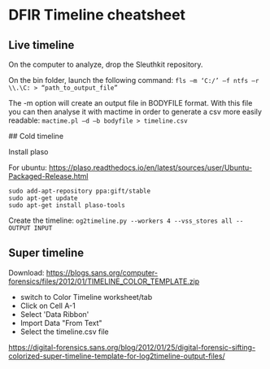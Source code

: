 # DFIR Timeline cheatsheet

## Live timeline

On the computer to analyze, drop the Sleuthkit repository.

On the bin folder, launch the following command: `fls –m ‘C:/’ –f ntfs –r \\.\C: > “path_to_output_file”`

The -m option will create an output file in BODYFILE format. With this file you can then analyse it with mactime in order to generate a csv more easily readable: `mactime.pl –d –b bodyfile > timeline.csv`

## Cold timeline

Install plaso

For ubuntu: https://plaso.readthedocs.io/en/latest/sources/user/Ubuntu-Packaged-Release.html

```
sudo add-apt-repository ppa:gift/stable
sudo apt-get update
sudo apt-get install plaso-tools
```

Create the timeline: `og2timeline.py --workers 4 --vss_stores all --OUTPUT INPUT`

## Super timeline

Download: https://blogs.sans.org/computer-forensics/files/2012/01/TIMELINE_COLOR_TEMPLATE.zip

- switch to Color Timeline worksheet/tab
- Click on Cell A-1
- Select 'Data Ribbon'
- Import Data "From Text"
- Select the timeline.csv file

https://digital-forensics.sans.org/blog/2012/01/25/digital-forensic-sifting-colorized-super-timeline-template-for-log2timeline-output-files/


